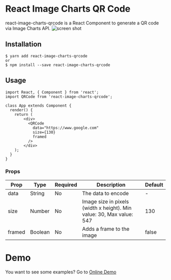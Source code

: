 # React Image Charts QR Code

react-image-charts-qrcode is a React Component to generate a QR code via Image Charts API.
![screen shot](https://i.ibb.co/jhXRmBz/Screenshot-2022-08-15-at-8-29-44-PM.png)

## Installation
```
$ yarn add react-image-charts-qrcode
or
$ npm install --save react-image-charts-qrcode
```

## Usage

```
import React, { Component } from 'react';
import QRCode from 'react-image-charts-qrcode';

class App extends Component {
  render() {
    return (
        <div>
          <QRCode
            data="https://www.google.com"
            size={130}
            framed
          />
        </div>
    );
  }
}
```

### Props
|Prop| Type | Required | Description| Default
|---	|---	|--- |--- |--- |
|data| String | No | The data to encode| -
|size| Number | No | Image size in pixels (width x height). Min value: 30, Max value: 547| 130
|framed| Boolean | No |  Adds a frame to the image| false

# Demo
You want to see some examples? Go to [Online Demo](https://AminRafaey.github.io/react-image-charts-qrcode/)
